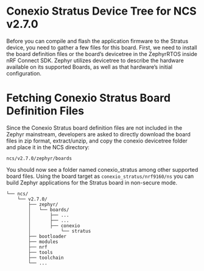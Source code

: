 
# Conexio Stratus Device Tree for NCS v2.7.0

Before you can compile and flash the application firmware to the Stratus device, 
you need to gather a few files for this board. First, we need to install the board definition 
files or the board’s devicetree in the ZephyrRTOS inside nRF Connect SDK. Zephyr utilizes devicetree to describe the 
hardware available on its supported Boards, as well as that hardware’s initial configuration. 

# Fetching Conexio Stratus Board Definition Files

Since the Conexio Stratus board definition files are not included in the Zephyr mainstream, developers are asked to directly download the 
board files in zip format, extract/unzip, and copy the conexio devicetree folder and place it in the NCS directory:
```
ncs/v2.7.0/zephyr/boards
```

You should now see a folder named conexio_stratus among other supported board files. Using the board 
target as `conexio_stratus/nrf9160/ns` you can build Zephyr applications for the Stratus board in non-secure mode.

```
└── ncs/
    └── v2.7.0/
        ├── zephyr/
        │   └── boards/
        │       ├── ...
        │       ├── ...
        │       ├── conexio
        │           └── stratus
        ├── bootloader
        ├── modules
        ├── nrf
        ├── tools
        ├── toolchain
        └── ...
```
